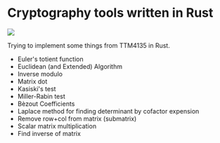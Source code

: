 # Cryptography tools written in Rust

![](https://github.com/fredrikaugust/rusty-crypto/workflows/Rust/badge.svg)

Trying to implement some things from TTM4135 in Rust.

- Euler's totient function
- Euclidean (and Extended) Algorithm
- Inverse modulo
- Matrix dot
- Kasiski's test
- Miller-Rabin test
- Bèzout Coefficients
- Laplace method for finding determinant by cofactor expension
- Remove row+col from matrix (submatrix)
- Scalar matrix multiplication
- Find inverse of matrix
